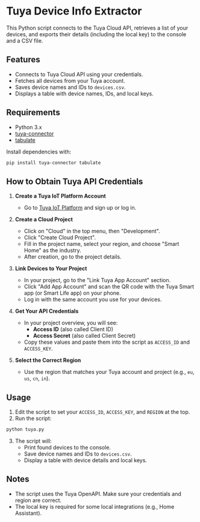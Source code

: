# Tuya Device Info Extractor

This Python script connects to the Tuya Cloud API, retrieves a list of your devices, and exports their details (including the local key) to the console and a CSV file.

## Features

- Connects to Tuya Cloud API using your credentials.
- Fetches all devices from your Tuya account.
- Saves device names and IDs to `devices.csv`.
- Displays a table with device names, IDs, and local keys.

## Requirements

- Python 3.x
- [tuya-connector](https://pypi.org/project/tuya-connector/)
- [tabulate](https://pypi.org/project/tabulate/)

Install dependencies with:

```sh
pip install tuya-connector tabulate
```

## How to Obtain Tuya API Credentials

1. **Create a Tuya IoT Platform Account**
   - Go to [Tuya IoT Platform](https://iot.tuya.com/) and sign up or log in.

2. **Create a Cloud Project**
   - Click on "Cloud" in the top menu, then "Development".
   - Click "Create Cloud Project".
   - Fill in the project name, select your region, and choose "Smart Home" as the industry.
   - After creation, go to the project details.

3. **Link Devices to Your Project**
   - In your project, go to the "Link Tuya App Account" section.
   - Click "Add App Account" and scan the QR code with the Tuya Smart app (or Smart Life app) on your phone.
   - Log in with the same account you use for your devices.

4. **Get Your API Credentials**
   - In your project overview, you will see:
     - **Access ID** (also called Client ID)
     - **Access Secret** (also called Client Secret)
   - Copy these values and paste them into the script as `ACCESS_ID` and `ACCESS_KEY`.

5. **Select the Correct Region**
   - Use the region that matches your Tuya account and project (e.g., `eu`, `us`, `cn`, `in`).

## Usage

1. Edit the script to set your `ACCESS_ID`, `ACCESS_KEY`, and `REGION` at the top.
2. Run the script:

```sh
python tuya.py
```

3. The script will:
   - Print found devices to the console.
   - Save device names and IDs to `devices.csv`.
   - Display a table with device details and local keys.

## Notes

- The script uses the Tuya OpenAPI. Make sure your credentials and region are correct.
- The local key is required for some local integrations (e.g., Home Assistant).

##
